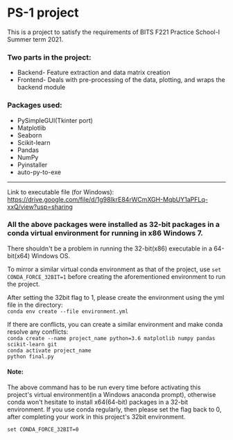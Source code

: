 ##
# **PS-1 project** 

This is a project to satisfy the requirements of BITS F221 Practice School-I Summer term 2021.

### Two parts in the project:
* Backend- Feature extraction and data matrix creation
* Frontend- Deals with pre-processing of the data, plotting, and wraps the backend module


### Packages used:
* PySimpleGUI(Tkinter port)
* Matplotlib
* Seaborn
* Scikit-learn
* Pandas
* NumPy
* Pyinstaller
* auto-py-to-exe
---
Link to executable file (for Windows): https://drive.google.com/file/d/1g98IkrE84rWCmXGH-MqbUY1aPFLq-xxQ/view?usp=sharing


### **All the above packages were installed as 32-bit packages in a conda virtual environment for running in x86 Windows 7.**
There shouldn't be a problem in running the 32-bit(x86) executable in a 64-bit(x64) Windows OS.

To mirror a similar virtual conda environment as that of the project, use
`set CONDA_FORCE_32BIT=1` before creating the aforementioned environment to run the project.

After setting the 32bit flag to 1, please create the environment using the yml file in the directory:  
`conda env create --file environment.yml`  

If there are conflicts, you can create a similar environment and make conda resolve any conflicts:  
`conda create --name project_name python=3.6 matplotlib numpy pandas scikit-learn git`  
`conda activate project_name`  
`python final.py`  

#### **Note:** 
The above command has to be run every time before activating this project's virtual environment(in a Windows anaconda prompt), otherwise conda won't hesitate to install x64(64-bit) packages in a 32-bit environment. If you use conda regularly, then please set the flag back to 0, after completing your work in this project's 32bit environment.

`set CONDA_FORCE_32BIT=0`




